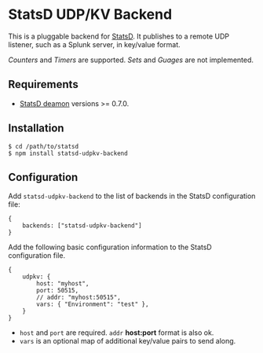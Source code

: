 # StatsD UDP/KV Backend

This is a pluggable backend for [StatsD](https://github.com/etsy/statsd). It publishes to a remote UDP listener, such as a Splunk server, in key/value format.

*Counters* and *Timers* are supported. *Sets* and *Guages* are not implemented.

## Requirements

* [StatsD deamon](https://npmjs.org/package/statsd) versions >= 0.7.0.

## Installation

    $ cd /path/to/statsd
    $ npm install statsd-udpkv-backend

## Configuration

Add `statsd-udpkv-backend` to the list of backends in the StatsD configuration file:

    {
        backends: ["statsd-udpkv-backend"]
    }

Add the following basic configuration information to the StatsD configuration file.

    {
        udpkv: {
            host: "myhost",
            port: 50515,
            // addr: "myhost:50515",
            vars: { "Environment": "test" },
        }
    }

- `host` and `port` are required. `addr` **host:port** format is also ok.
- `vars` is an optional map of additional key/value pairs to send along.
